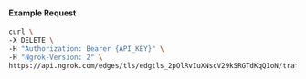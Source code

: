 <!-- Code generated for API Clients. DO NOT EDIT. -->

#### Example Request

```bash
curl \
-X DELETE \
-H "Authorization: Bearer {API_KEY}" \
-H "Ngrok-Version: 2" \
https://api.ngrok.com/edges/tls/edgtls_2pOlRvIuXNscV29kSRGTdKqQ1oN/traffic_policy
```
